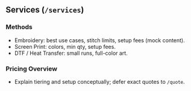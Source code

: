 ## Services (`/services`)

### Methods
- Embroidery: best use cases, stitch limits, setup fees (mock content).
- Screen Print: colors, min qty, setup fees.
- DTF / Heat Transfer: small runs, full-color art.

### Pricing Overview
- Explain tiering and setup conceptually; defer exact quotes to `/quote`.



